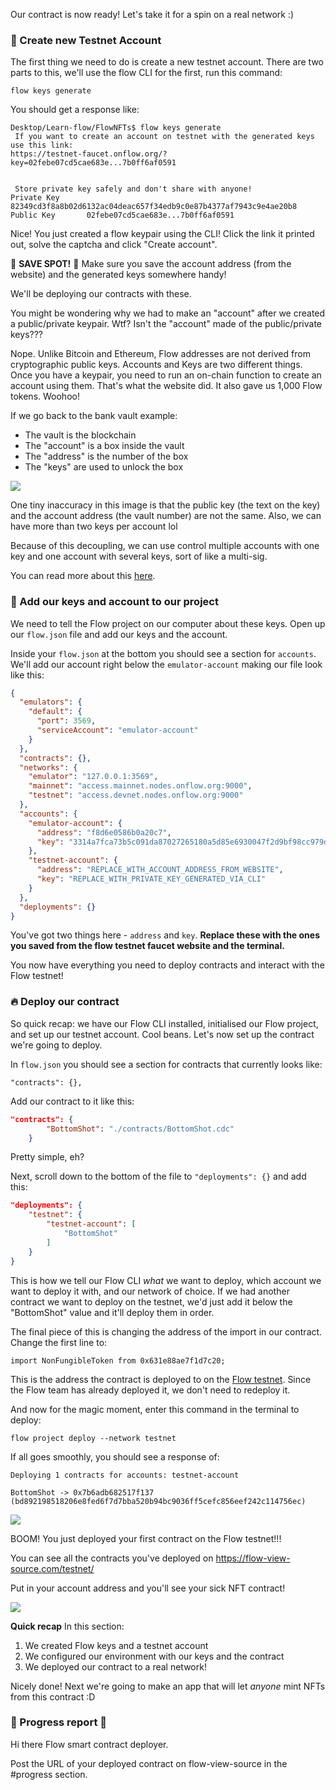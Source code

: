 Our contract is now ready! Let's take it for a spin on a real network :)

### 🔐 Create new Testnet Account
The first thing we need to do is create a new testnet account. There are two parts to this, we'll use the flow CLI for the first, run this command:

```
flow keys generate
```

You should get a response like:
```
Desktop/Learn-flow/FlowNFTs$ flow keys generate
 If you want to create an account on testnet with the generated keys use this link:
https://testnet-faucet.onflow.org/?key=02febe07cd5cae683e...7b0ff6af0591


 Store private key safely and don't share with anyone!
Private Key      82349cd3f8a8b02d6132ac04deac657f34edb9c0e87b4377af7943c9e4ae20b8
Public Key       02febe07cd5cae683e...7b0ff6af0591
```

Nice! You just created a flow keypair using the CLI! Click the link it printed out, solve the captcha and click "Create account".

🚨 **SAVE SPOT!** 🚨
Make sure you save the account address (from the website) and the generated keys somewhere handy!

We'll be deploying our contracts with these.

You might be wondering why we had to make an "account" after we created a public/private keypair. Wtf? Isn't the "account" made of the public/private keys???

Nope. Unlike Bitcoin and Ethereum, Flow addresses are not derived from cryptographic public keys. Accounts and Keys are two different things. Once you have a keypair, you need to run an on-chain function to create an account using them. That's what the website did. It also gave us 1,000 Flow tokens. Woohoo!

If we go back to the bank vault example:
- The vault is the blockchain
- The "account" is a box inside the vault
- The "address" is the number of the box
- The "keys" are used to unlock the box

![](https://hackmd.io/_uploads/H1GjxwOY9.png)

One tiny inaccuracy in this image is that the public key (the text on the key) and the account address (the vault number) are not the same. Also, we can have more than two keys per account lol

Because of this decoupling, we can use control multiple accounts with one key and one account with several keys, sort of like a multi-sig. 

You can read more about this [here](https://docs.onflow.org/concepts/accounts-and-keys).

### 🔑 Add our keys and account to our project
We need to tell the Flow project on our computer about these keys. Open up our `flow.json` file and add our keys and the account. 

Inside your `flow.json` at the bottom you should see a section for `accounts`. We'll add our account right below the `emulator-account` making our file look like this:

```json
{
  "emulators": {
    "default": {
      "port": 3569,
      "serviceAccount": "emulator-account"
    }
  },
  "contracts": {},
  "networks": {
    "emulator": "127.0.0.1:3569",
    "mainnet": "access.mainnet.nodes.onflow.org:9000",
    "testnet": "access.devnet.nodes.onflow.org:9000"
  },
  "accounts": {
    "emulator-account": {
      "address": "f8d6e0586b0a20c7",
      "key": "3314a7fca73b5c091da87027265180a5d85e6930047f2d9bf98cc979d52c5022"
    },
    "testnet-account": {
      "address": "REPLACE_WITH_ACCOUNT_ADDRESS_FROM_WEBSITE",
      "key": "REPLACE_WITH_PRIVATE_KEY_GENERATED_VIA_CLI"
    }
  },
  "deployments": {}
}

```

You've got two things here - `address` and `key`. **Replace these with the ones you saved from the flow testnet faucet website and the terminal.**

You now have everything you need to deploy contracts and interact with the Flow testnet!

### 🔥 Deploy our contract
So quick recap: we have our Flow CLI installed, initialised our Flow project, and set up our testnet account. Cool beans. Let's now set up the contract we're going to deploy.

In `flow.json` you should see a section for contracts that currently looks like:
```
"contracts": {},
```

Add our contract to it like this:
```json
"contracts": {
		"BottomShot": "./contracts/BottomShot.cdc"
	}
```

Pretty simple, eh?

Next, scroll down to the bottom of the file to `"deployments": {}` and add this:
```json
"deployments": {
	"testnet": {
		"testnet-account": [
			"BottomShot"
		]
	}
}
```

This is how we tell our Flow CLI *what* we want to deploy, which account we want to deploy it with, and our network of choice. If we had another contract we want to deploy on the testnet, we'd just add it below the "BottomShot" value and it'll deploy them in order.

The final piece of this is changing the address of the import in our contract. Change the first line to:
```
import NonFungibleToken from 0x631e88ae7f1d7c20;
```

This is the address the contract is deployed to on the [Flow testnet](https://docs.onflow.org/core-contracts/non-fungible-token/). Since the Flow team has already deployed it, we don't need to redeploy it.

And now for the magic moment, enter this command in the terminal to deploy:
```
flow project deploy --network testnet
```

If all goes smoothly, you should see a response of:
```
Deploying 1 contracts for accounts: testnet-account

BottomShot -> 0x7b6adb682517f137 (bd892198518206e8fed6f7d7bba520b94bc9036ff5cefc856eef242c114756ec)
```

![](https://hackmd.io/_uploads/rJBkipW5q.png)


BOOM! You just deployed your first contract on the Flow testnet!!!

You can see all the contracts you've deployed on https://flow-view-source.com/testnet/

Put in your account address and you'll see your sick NFT contract!

![](https://hackmd.io/_uploads/Syk7DTbq9.png)

**Quick recap**
In this section:
1. We created Flow keys and a testnet account
2. We configured our environment with our keys and the contract
3. We deployed our contract to a real network!

Nicely done! Next we're going to make an app that will let *anyone* mint NFTs from this contract :D

### 🚨 Progress report 🚨 
Hi there Flow smart contract deployer. 

Post the URL of your deployed contract on flow-view-source in the #progress section. 
